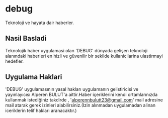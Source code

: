 # debug

Teknoloji ve hayata dair haberler.

## Nasil Basladi

Teknolojik haber uygulamasi olan 'DEBUG' dünyada gelişen teknoloji alanındaki haberleri en hizli ve güvenilir bir sekilde kullanicilarina ulastirmayi hedefler.

## Uygulama Haklari

'DEBUG' uygulamasının yasal hakları uygulamanın gelistiricisi ve yayınlayıcısı Alperen BULUT'a aittir.Haber içeriklerini kendi ortamlarınızda kullanmak istediğiniz takdirde , 'alperennbulutt23@gmail.com' mail adresine mail atarak gerek izinleri alabilirsiniz.(Izin alınmadan uygulamadan alinan iceriklerin telif hakları aranacaktır.)
